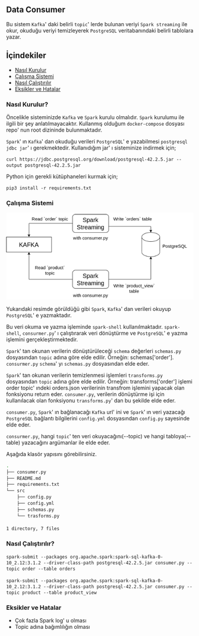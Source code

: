 ## Data Consumer

Bu sistem `Kafka`' daki belirli `topic`' lerde bulunan veriyi `Spark streaming` ile okur, okuduğu veriyi temizleyerek `PostgreSQL` veritabanındaki belirli tablolara yazar.

## İçindekiler

* [Nasıl Kurulur](#nasıl-kurulur)
* [Çalışma Sistemi](#calisma-sistemi)
* [Nasıl Çalıştırılır](#nasıl-çalıştırılır)
* [Eksikler ve Hatalar](#eksikler-ve-hatalar)

### Nasıl Kurulur?

Öncelikle sisteminizde `Kafka` ve `Spark` kurulu olmalıdır. `Spark` kurulumu ile ilgili bir şey anlatılmayacaktır. Kullanmış olduğum `docker-compose` dosyası repo' nun root dizininde bulunmaktadır.

`Spark`' ın `Kafka`' dan okuduğu verileri `PostgreSQL`' e yazabilmesi `postgresql jdbc jar`' ı gerekmektedir. Kullanıdığım jar' ı sisteminize indirmek için;

```
curl https://jdbc.postgresql.org/download/postgresql-42.2.5.jar --output postgresql-42.2.5.jar
```

Python için gerekli kütüphaneleri kurmak için;

```
pip3 install -r requirements.txt
```

### Çalışma Sistemi

![diagram](img/diagram.png)

Yukarıdaki resimde görüldüğü gibi `Spark`, `Kafka`' dan verileri okuyup `PostgreSQL`' e yazmaktadır.

Bu veri okuma ve yazma  işleminde `spark-shell` kullanılmaktadır. `spark-shell`, `consurmer.py`' ı çalıştırarak veri dönüştürme ve `PostgreSQL`' e yazma işlemini gerçekleştirmektedir.

`Spark`' tan okunan verilerin dönüştürüleceği `schema` değerleri `schemas.py` dosyasından `topic` adına göre elde edilir. Örneğin: schemas['order']. `consurmer.py` `schema`' yı `schemas.py` dosyasından elde eder.

`Spark`' tan okunan verilerin temizlenmesi işlemleri `transforms.py` dosyasından `topic` adına göre elde edilir. Örneğin: transforms['order'] işlemi order topic' ındeki orders.json verilerinin transfrom işlemini yapacak olan fonksiyonu return eder. `consumer.py`, verilerin dönüştürme işi için kullanılacak olan fonksiyonu `transforms.py`' dan bu şekilde elde eder.

`consumer.py`, `Spark`' ın bağlanacağı `Kafka` url' ini ve `Spark`' ın veri yazacağı `PostgreSQL` bağlantı bilgilerini `config.yml` dosyasından `config.py` sayesinde elde eder.

`consurmer.py`, hangi `topic`' ten veri okuyacağını(--topic) ve hangi tabloya(--table) yazacağını argümanlar ile elde eder.

Aşağıda klasör yapısını görebilirsiniz.

```bash
.
├── consumer.py
├── README.md
├── requirements.txt
└── src
    ├── config.py
    ├── config.yml
    ├── schemas.py
    └── trasforms.py

1 directory, 7 files
```

### Nasıl Çalıştırılır?

```
spark-submit --packages org.apache.spark:spark-sql-kafka-0-10_2.12:3.1.2 --driver-class-path postgresql-42.2.5.jar consumer.py --topic order --table orders

spark-submit --packages org.apache.spark:spark-sql-kafka-0-10_2.12:3.1.2 --driver-class-path postgresql-42.2.5.jar consumer.py --topic product --table product_view
```


### Eksikler ve Hatalar

* Çok fazla Spark log' u olması
* Topic adına bağımlılığın olması

